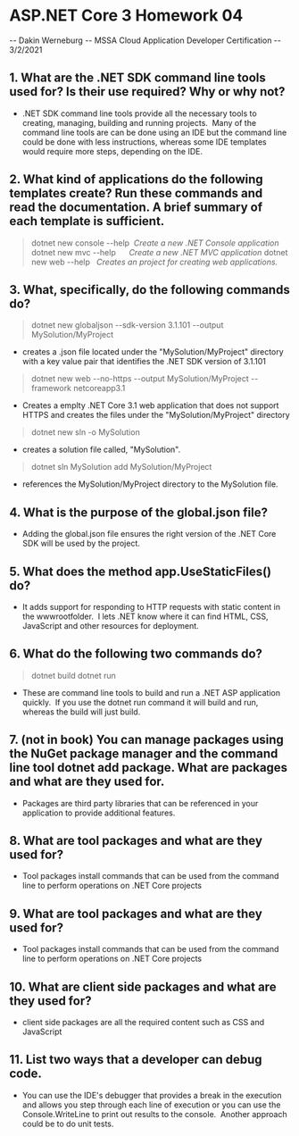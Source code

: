 # ASP.NET Core 3 Homework 04

-- Dakin Werneburg
-- MSSA Cloud Application Developer Certification
-- 3/2/2021

## 1. What are the .NET SDK command line tools used for? Is their use required? Why or why not?
- .NET SDK command line tools provide all the necessary tools to creating, managing, building and running projects.  Many of the command line tools are can be done using an IDE but the command line could be done with less instructions, whereas some IDE templates would require more steps, depending on the IDE. 

## 2. What kind of applications do the following templates create? Run these commands and read the documentation. A brief summary of each template is sufficient.
> dotnet new console --help  *Create a new .NET Console application*
> dotnet new mvc --help      *Create a new .NET MVC application*
> dotnet new web --help   *Creates an project for creating web applications.*

## 3. What, specifically, do the following commands do?
> dotnet new globaljson --sdk-version 3.1.101 --output MySolution/MyProject
- creates a .json file located under the "MySolution/MyProject" directory with a key value pair that identifies the .NET SDK version of 3.1.101

> dotnet new web --no-https --output MySolution/MyProject --framework netcoreapp3.1
- Creates a emplty .NET Core 3.1 web application that does not support HTTPS and creates the files under the "MySolution/MyProject" directory

> dotnet new sln -o MySolution
- creates a solution file called, "MySolution".

> dotnet sln MySolution add MySolution/MyProject
- references the MySolution/MyProject directory to the MySolution file.


## 4. What is the purpose of the global.json file?
- Adding the global.json file ensures the right version of the .NET Core SDK will be used by the project.

## 5. What does the method app.UseStaticFiles() do?
- It adds support for responding to HTTP requests with static content in the wwwrootfolder.  I lets .NET know where it can find HTML, CSS, JavaScript and other resources for deployment.


## 6. What do the following two commands do?
> dotnet build
> dotnet run

- These are command line tools to build and run a .NET ASP application quickly.  If you use the dotnet run command it will build and run, whereas the build will just build.

## 7. (not in book) You can manage packages using the NuGet package manager and the command line tool dotnet add package. What are packages and what are they used for.
- Packages are third party libraries that can be referenced in your application to provide additional features.

## 8. What are tool packages and what are they used for?
- Tool packages install commands that can be used from the command line to perform operations on .NET Core projects

## 9. What are tool packages and what are they used for?

- Tool packages install commands that can be used from the command line to perform operations on .NET Core projects 

## 10. What are client side packages and what are they used for?

- client side packages are all the required content such as CSS and JavaScript

## 11. List two ways that a developer can debug code.
- You can use the IDE's debugger that provides a break in the execution and allows you step through each line of execution or you can use the Console.WriteLine to print out results to the console.  Another approach could be to do unit tests.